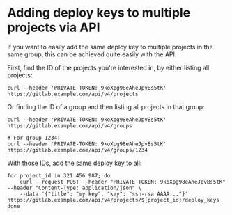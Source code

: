 # Adding deploy keys to multiple projects via API

If you want to easily add the same deploy key to multiple projects in the same
group, this can be achieved quite easily with the API.

First, find the ID of the projects you're interested in, by either listing all
projects:

```
curl --header 'PRIVATE-TOKEN: 9koXpg98eAheJpvBs5tK' https://gitlab.example.com/api/v4/projects
```

Or finding the ID of a group and then listing all projects in that group:

```
curl --header 'PRIVATE-TOKEN: 9koXpg98eAheJpvBs5tK' https://gitlab.example.com/api/v4/groups

# For group 1234:
curl --header 'PRIVATE-TOKEN: 9koXpg98eAheJpvBs5tK' https://gitlab.example.com/api/v4/groups/1234
```

With those IDs, add the same deploy key to all:

```
for project_id in 321 456 987; do
    curl --request POST --header "PRIVATE-TOKEN: 9koXpg98eAheJpvBs5tK" --header "Content-Type: application/json" \
    --data '{"title": "my key", "key": "ssh-rsa AAAA..."}' https://gitlab.example.com/api/v4/projects/${project_id}/deploy_keys
done
```
